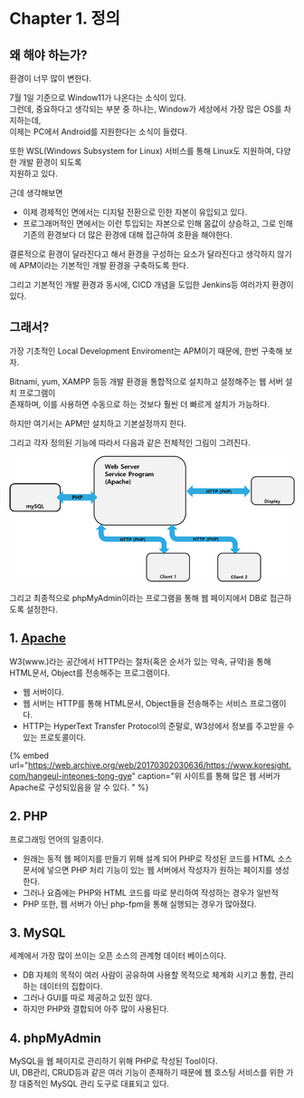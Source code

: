 # Chapter 1. 정의

## 왜 해야 하는가?

환경이 너무 많이 변한다.

7월 1일 기준으로 Window11가 나온다는 소식이 있다.  
그런데, 중요하다고 생각되는 부분 중 하나는, Window가 세상에서 가장 많은 OS를 차지하는데,  
이제는 PC에서 Android를 지원한다는 소식이 들렸다.

또한 WSL\(Windows Subsystem for Linux\) 서비스를 통해 Linux도 지원하여, 다양한 개발 환경이 되도록   
지원하고 있다.

근데 생각해보면

* 이제 경제적인 면에서는 디지털 전환으로 인한 자본이 유입되고 있다.
* 프로그래머적인 면에서는 이런 투입되는 자본으로 인해 몸값이 상승하고, 그로 인해 기존의 환경보다 더 많은 환경에 대해 접근하여 호환을 해야한다.

결론적으로 환경이 달라진다고 해서 환경을 구성하는 요소가 달라진다고 생각하지 않기에 APM이라는 기본적인 개발 환경을 구축하도록 한다.

그리고 기본적인 개발 환경과 동시에, CICD 개념을 도입한 Jenkins등 여러가지 환경이 있다.

## 그래서?

가장 기초적인 Local Development Enviroment는 APM이기 때문에, 한번 구축해 보자.

Bitnami, yum, XAMPP 등등 개발 환경을 통합적으로 설치하고 설정해주는 웹 서버 설치 프로그램이   
존재하며, 이를 사용하면 수동으로 하는 것보다 훨씬 더 빠르게 설치가 가능하다.

하지만 여기서는 APM만 설치하고 기본설정까지 한다.

그리고 각자 정의된 기능에 따라서 다음과 같은 전체적인 그림이 그려진다.

![Client 1 &#x3161;&amp;gt; Client 2&#xAE4C;&#xC9C0; HTML&#xBB38;&#xC11C; &#xD639;&#xC740; Object&#xAC00; &#xC804;&#xB2EC;&#xB418;&#xB294; &#xACFC;&#xC815;](../../../.gitbook/assets/image%20%28277%29.png)



그리고 최종적으로 phpMyAdmin이라는 프로그램을 통해 웹 페이지에서 DB로 접근하도록 설정한다.

## 1. [Apache](../../unity-handling/h-i-j-k-l-m-n.md#local-development-enviroment)

W3\(www.\)라는 공간에서 HTTP라는 절차\(혹은 순서가 있는 약속, 규약\)을 통해 HTML문서, Object를 전송해주는 프로그램이다. 

* 웹 서버이다.
* 웹 서버는 HTTP를 통해 HTML문서, Object들을 전송해주는 서비스 프로그램이다.
* HTTP는 HyperText Transfer Protocol의 준말로, W3상에서 정보를 주고받을 수 있는 프로토콜이다.

{% embed url="https://web.archive.org/web/20170302030636/https://www.koresight.com/hangeul-inteones-tong-gye" caption="위 사이트를 통해 많은 웹 서버가 Apache로 구성되있음을 알 수 있다. " %}

## 2. PHP

프로그래밍 언어의 일종이다.

* 원래는 동적 웹 페이지를 만들기 위해 설계 되어 PHP로 작성된 코드를 HTML 소스 문서에 넣으면 PHP 처리 기능이 있는 웹 서버에서 작성자가 원하는 페이지를 생성한다.
* 그러나 요즘에는 PHP와 HTML 코드를 따로 분리하여 작성하는 경우가 일반적
* PHP 또한, 웹 서버가 아닌 php-fpm을 통해 실행되는 경우가 많아졌다.

## 3. MySQL

세계에서 가장 많이 쓰이는 오픈 소스의 관계형 데이터 베이스이다.

* DB 자체의 목적이 여러 사람이 공유하여 사용할 목적으로 체계화 시키고 통합, 관리하는 데이터의  집합이다.
* 그러나 GUI를 따로 제공하고 있진 않다.
* 하지만 PHP와 결합되어 아주 많이 사용된다.

## 4. phpMyAdmin

MySQL을 웹 페이지로 관리하기 위해 PHP로 작성된 Tool이다.  
UI, DB관리, CRUD등과 같은 여러 기능이 존재하기 때문에 웹 호스팅 서비스를 위한 가장 대중적인 MySQL 관리 도구로 대표되고 있다.

  


